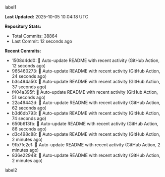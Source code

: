 
label1 
<!-- ACTIVITY_START -->
**Last Updated:** 2025-10-05 10:04:18 UTC

**Repository Stats:**
- Total Commits: 38864
- Last Commit: 12 seconds ago

**Recent Commits:**
- 1508d4dd0: 🤖 Auto-update README with recent activity (GitHub Action, 12 seconds ago)
- 965460273: 🤖 Auto-update README with recent activity (GitHub Action, 24 seconds ago)
- b3c494a50: 🤖 Auto-update README with recent activity (GitHub Action, 37 seconds ago)
- f404a395f: 🤖 Auto-update README with recent activity (GitHub Action, 51 seconds ago)
- 22a46442d: 🤖 Auto-update README with recent activity (GitHub Action, 62 seconds ago)
- b3d6db793: 🤖 Auto-update README with recent activity (GitHub Action, 74 seconds ago)
- 650b613fb: 🤖 Auto-update README with recent activity (GitHub Action, 86 seconds ago)
- d3c498c88: 🤖 Auto-update README with recent activity (GitHub Action, 2 minutes ago)
- 9fb7fc2e1: 🤖 Auto-update README with recent activity (GitHub Action, 2 minutes ago)
- 836e22948: 🤖 Auto-update README with recent activity (GitHub Action, 2 minutes ago)
<!-- ACTIVITY_END -->

label2
